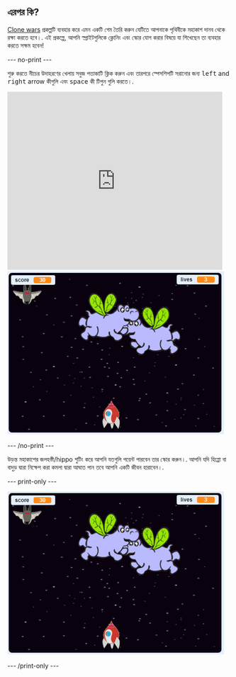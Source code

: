 ## এরপর কি?

[Clone wars](https://projects.raspberrypi.org/en/projects/clone-wars?utm_source=pathway&utm_medium=whatnext&utm_campaign=projects) প্রকল্পটি ব্যবহার করে এমন একটি গেম তৈরি করুন যেটিতে আপনাকে পৃথিবীকে মহাকাশ দানব থেকে রক্ষা করতে হবে।. এই প্রকল্পে, আপনি স্প্রাইটগুলিকে ক্লোনিং এবং স্কোর যোগ করার বিষয়ে যা শিখেছেন তা ব্যবহার করতে সক্ষম হবেন!

\--- no-print \---

শুরু করতে নীচের উদাহরণের খেলায় সবুজ পতাকাটি ক্লিক করুন এবং তারপরে স্পেসশিপটি সরানোর জন্য <kbd>left</kbd> and <kbd>right</kbd> arrow কীগুলি এবং <kbd>space</kbd> কী টিপুন গুলি করতে।.

<div class="scratch-preview">
  <iframe allowtransparency="true" width="485" height="402" src="https://scratch.mit.edu/projects/embed/276887163/?autostart=false" frameborder="0" scrolling="no"></iframe>
  <img src="images/clone-showcase.png">
</div>

\--- /no-print \---

উড়ন্ত মহাকাশের জলহস্তী/hippo শুটিং করে আপনি যতগুলি পয়েন্ট পারবেন তার স্কোর করুন।. আপনি যদি হিপ্পো বা বাদুড় দ্বারা নিক্ষেপ করা কমলা দ্বারা আঘাত পান তবে আপনি একটি জীবন হারাবেন।.

\--- print-only \---

![desc](images/clone-showcase.png)

\--- /print-only \---